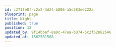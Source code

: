 ```yaml
---
id: c271fe0f-c2a2-4d24-b806-a5c283ee222a
blueprint: page
title: Night
published: true
position: 12
updated_by: 9f14bbaf-8a9c-47ea-b074-5c2f52882546
updated_at: 1662581568
---
```

